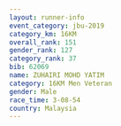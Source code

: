 ```yaml
---
layout: runner-info 
event_category: jbu-2019 
category_km: 16KM  
overall_rank: 151
gender_rank: 127
category_rank: 37
bib: 62069
name: ZUHAIRI MOHD YATIM
category: 16KM Men Veteran
gender: Male
race_time: 3-08-54
country: Malaysia
---
```

